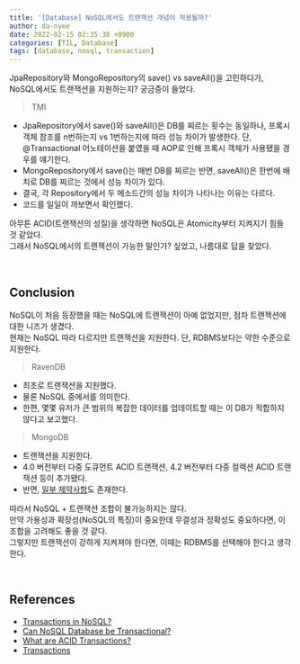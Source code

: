 ```yaml
---
title: '[Database] NoSQL에서도 트랜잭션 개념이 적용될까?'
author: da-nyee
date: 2022-02-15 02:35:38 +0900
categories: [TIL, Database]
tags: [database, nosql, transaction]
---
```


JpaRepository와 MongoRepository의 save() vs saveAll()을 고민하다가,<br/>
NoSQL에서도 트랜잭션을 지원하는지? 궁금증이 들었다.<br/>

> TMI

- JpaRepository에서 save()와 saveAll()은 DB를 찌르는 횟수는 동일하나, 프록시 객체 참조를 n번하는지 vs 1번하는지에 따라 성능 차이가 발생한다. 단, @Transactional 어노테이션을 붙였을 때 AOP로 인해 프록시 객체가 사용됐을 경우를 얘기한다.
- MongoRepository에서 save()는 매번 DB를 찌르는 반면, saveAll()은 한번에 배치로 DB를 찌르는 것에서 성능 차이가 있다.
- 결국, 각 Repository에서 두 메소드간의 성능 차이가 나타나는 이유는 다르다.
- 코드를 일일이 까보면서 확인했다.

아무튼 ACID(트랜잭션의 성질)을 생각하면 NoSQL은 Atomicity부터 지켜지기 힘들 것 같았다.<br/>
그래서 NoSQL에서의 트랜잭션이 가능한 말인가? 싶었고, 나름대로 답을 찾았다.<br/>

<br/>

## Conclusion

NoSQL이 처음 등장했을 때는 NoSQL에 트랜잭션이 아예 없었지만, 점차 트랜잭션에 대한 니즈가 생겼다.<br/>
현재는 NoSQL 따라 다르지만 트랜잭션을 지원한다. 단, RDBMS보다는 약한 수준으로 지원한다.<br/>

> RavenDB

- 최초로 트랜잭션을 지원했다.
- 물론 NoSQL 중에서를 의미한다.
- 한편, 몇몇 유저가 큰 범위의 복잡한 데이터를 업데이트할 때는 이 DB가 적합하지 않다고 보고했다.

> MongoDB

- 트랜잭션을 지원한다.
- 4.0 버전부터 다중 도큐먼트 ACID 트랜잭션, 4.2 버전부터 다중 컬렉션 ACID 트랜잭션 등이 추가됐다.
- 반면, [일부 제약사항](https://docs.mongodb.com/manual/core/transactions/#transactions-and-operations)도 존재한다.

따라서 NoSQL + 트랜잭션 조합이 불가능하지는 않다.<br/>
만약 가용성과 확장성(NoSQL의 특징)이 중요한데 무결성과 정확성도 중요하다면, 이 조합을 고려해도 좋을 것 같다.<br/>
그렇지만 트랜잭션이 강하게 지켜져야 한다면, 이때는 RDBMS를 선택해야 한다고 생각한다.<br/>

<br/>

## References

- [Transactions in NoSQL?](https://stackoverflow.com/questions/2212230/transactions-in-nosql)
- [Can NoSQL Database be Transactional?](https://bangdb.com/blog/transactional-database/)
- [What are ACID Transactions?](https://www.mongodb.com/basics/acid-transactions)
- [Transactions](https://docs.mongodb.com/manual/core/transactions/)